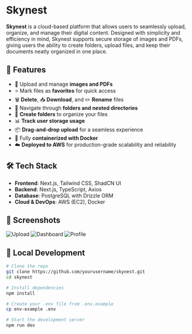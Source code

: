 # Skynest

**Skynest** is a cloud-based platform that allows users to seamlessly upload, organize, and manage their digital content. Designed with simplicity and efficiency in mind, Skynest supports secure storage of images and PDFs, giving users the ability to create folders, upload files, and keep their documents neatly organized in one place.

## 🚀 Features

- 📁 Upload and manage **images and PDFs**
- ⭐ Mark files as **favorites** for quick access
- 🗑️ **Delete**, 📥 **Download**, and ✏️ **Rename** files
- 🧭 Navigate through **folders and nested directories**
- 📂 **Create folders** to organize your files
- 📊 **Track user storage usage**
- 📦 **Drag-and-drop upload** for a seamless experience
- 🐳 Fully **containerized with Docker**
- ☁️ **Deployed to AWS** for production-grade scalability and reliability

## 🛠️ Tech Stack

- **Frontend**: Next.js, Tailwind CSS, ShadCN UI
- **Backend**: Next.js, TypeScript, Axios
- **Database**: PostgreSQL with Drizzle ORM
- **Cloud & DevOps**: AWS (EC2), Docker

## 📸 Screenshots

![Upload](https://imgur.com/xdhDHtL)
![Dashboard](https://imgur.com/a/vKYmghm)
![Profile](https://imgur.com/LYIoeor)

## 🧪 Local Development

```bash
# Clone the repo
git clone https://github.com/yourusername/skynest.git
cd skynest

# Install dependencies
npm install

# Create your .env file from .env.example
cp env-example .env

# Start the development server
npm run dev
```
